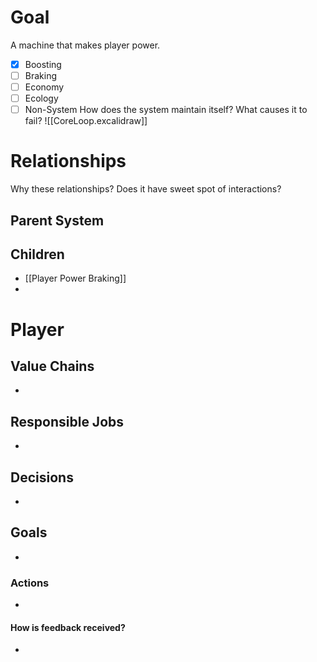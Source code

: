 # Goal
A machine that makes player power.
- [x] Boosting
- [ ] Braking
- [ ] Economy
- [ ] Ecology
- [ ] Non-System
How does the system maintain itself? What causes it to fail?
![[CoreLoop.excalidraw]]
# Relationships
Why these relationships?
Does it have sweet spot of interactions?
## Parent System

## Children
- [[Player Power Braking]]
- 
# Player
## Value Chains
- 
## Responsible Jobs
- 
## Decisions
- 
## Goals
- 
### Actions
- 
#### How is feedback received?
- 
